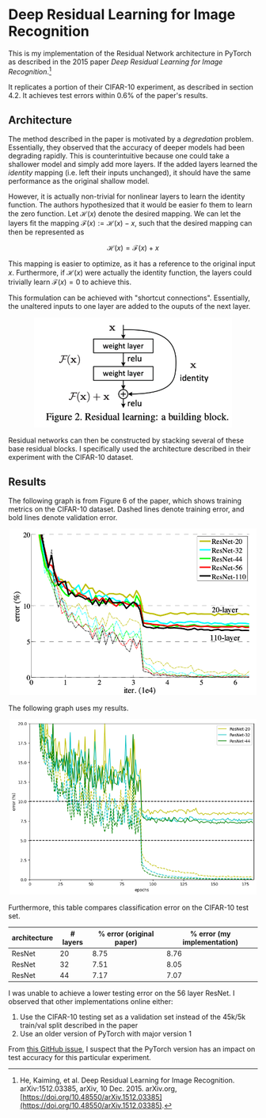# Deep Residual Learning for Image Recognition

This is my implementation of the Residual Network architecture in PyTorch as described in the 2015 paper *Deep Residual Learning for Image Recognition*.[^1]

It replicates a portion of their CIFAR-10 experiment, as described in section 4.2. It achieves test errors within 0.6% of the paper's results.

## Architecture

The method described in the paper is motivated by a *degredation* problem. Essentially, they observed that the accuracy of deeper models had been degrading rapidly. This is counterintuitive because one could take a shallower model and simply add more layers. If the added layers learned the *identity* mapping (i.e. left their inputs unchanged), it should have the same performance as the original shallow model.

However, it is actually non-trivial for nonlinear layers to learn the identity function. The authors hypothesized that it would be easier fo them to learn the zero function. Let $\mathcal{H}(x)$ denote the desired mapping. We can let the layers fit the mapping $\mathcal{F}(x) := \mathcal{H}(x) - x$, such that the desired mapping can then be represented as

$$\mathcal{H}(x) = \mathcal{F}(x) + x$$

This mapping is easier to optimize, as it has a reference to the original input $x$. Furthermore, if $\mathcal{H}(x)$ were actually the identity function, the layers could trivially learn $\mathcal{F}(x) = 0$ to achieve this.

This formulation can be achieved with "shortcut connections". Essentially, the unaltered inputs to one layer are added to the ouputs of the next layer.

<div align='center'>
    <img src='/assets/resblock.png' width='400px'>
</div>

Residual networks can then be constructed by stacking several of these base residual blocks. I specifically used the architecture described in their experiment with the CIFAR-10 dataset.

## Results

The following graph is from Figure 6 of the paper, which shows training metrics on the CIFAR-10 dataset. Dashed lines denote training error, and bold lines denote validation error.

<div align='center'>
    <img src='/assets/resnet-training-metrics-paper.png' width='500px'>
</div>

The following graph uses my results.

<div align='center'>
    <img src='/assets/resnet-training-metrics-eddie.png' width='500px'>
</div>

Furthermore, this table compares classification error on the CIFAR-10 test set.

| architecture | # layers | % error (original paper) | % error (my implementation) |
|--------------|----------|--------------------------|-----------------------------|
| ResNet       | 20       | 8.75                     | 8.76                        |
| ResNet       | 32       | 7.51                     | 8.05                        |
| ResNet       | 44       | 7.17                     | 7.07                        |

I was unable to achieve a lower testing error on the 56 layer ResNet. I observed that other implementations online either:

1. Use the CIFAR-10 testing set as a validation set instead of the 45k/5k train/val split described in the paper
2. Use an older version of PyTorch with major version 1

From [this GitHub issue](https://github.com/akamaster/pytorch_resnet_cifar10/issues/18), I suspect that the PyTorch version has an impact on test accuracy for this particular experiment.

[^1]: He, Kaiming, et al. Deep Residual Learning for Image Recognition. arXiv:1512.03385, arXiv, 10 Dec. 2015. arXiv.org, [https://doi.org/10.48550/arXiv.1512.03385](https://doi.org/10.48550/arXiv.1512.03385).
